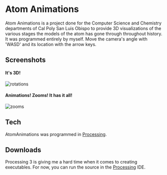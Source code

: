 # Atom Animations

Atom Animations is a project done for the Computer Science and Chemistry departments of Cal Poly San Luis Obispo to provide 3D visualizations of the various stages the models of the atom has gone through throughout history. It was programmed entirely by myself. Move the camera's angle with 'WASD' and its location with the arrow keys.
## Screenshots
#### It's 3D!
![rotations](https://cloud.githubusercontent.com/assets/9911531/12027116/ee36e4c2-ad76-11e5-8ad8-b9afb6a722fb.gif)
#### Animations! Zooms! It has it all!
![zooms](https://cloud.githubusercontent.com/assets/9911531/12027132/11efd0d6-ad77-11e5-8ea3-ce7c7096c320.gif)
## Tech
AtomAnimations was programmed in [Processing](Processing.org).

## Downloads
Processing 3 is giving me a hard time when it comes to creating executables. For now, you can run the source in the [Processing](Processing.org) IDE.
